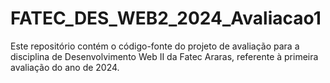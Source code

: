 # FATEC_DES_WEB2_2024_Avaliacao1
Este repositório contém o código-fonte do projeto de avaliação para a disciplina de Desenvolvimento Web II da Fatec Araras, referente à primeira avaliação do ano de 2024.

